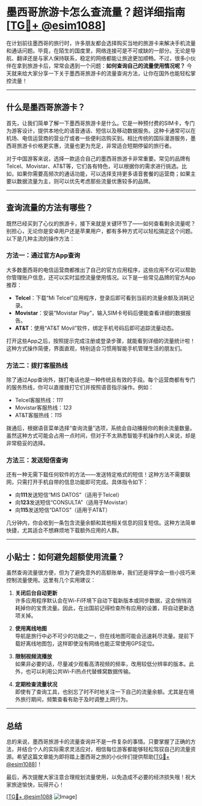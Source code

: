 # 墨西哥旅游卡怎么查流量？超详细指南[[TG💪+ @esim1088](https://t.me/s/esim1088)]

在计划前往墨西哥的旅行时，许多朋友都会选择购买当地的旅游卡来解决手机流量和通话问题。毕竟，在陌生的国度里，网络连接可是不可或缺的一部分。无论是导航、翻译还是与家人保持联系，稳定的网络都能让旅途更加顺畅。不过，很多小伙伴在拿到旅游卡后，常常会遇到一个问题：**如何查询自己的流量使用情况呢？** 今天就来给大家分享一下关于墨西哥旅游卡的流量查询方法，让你在国外也能轻松掌控流量！

---

## 什么是墨西哥旅游卡？

首先，让我们简单了解一下墨西哥旅游卡是什么。它是一种预付费的SIM卡，专门为游客设计，提供本地化的语音通话、短信以及移动数据服务。这种卡通常可以在机场、电信运营商的营业厅或者一些便利店购买到。相比传统的国际漫游服务，墨西哥旅游卡价格更实惠，流量也更为充足，非常适合短期停留的旅行者。

对于中国游客来说，选择一款适合自己的墨西哥旅游卡非常重要。常见的品牌有Telcel、Movistar、AT&T等，它们各有特色，可以根据你的需求进行挑选。比如，如果你需要高频次的通话功能，可以选择支持更多语音套餐的运营商；如果主要以数据流量为主，则可以优先考虑那些流量优惠较多的品牌。

---

## 查询流量的方法有哪些？

既然已经买到了心仪的旅游卡，接下来就是关键环节了——如何查看剩余流量呢？别担心，无论你是安卓用户还是苹果用户，都有多种方式可以轻松搞定这个问题。以下是几种主流的操作方法：

### 方法一：通过官方App查询

大多数墨西哥的电信运营商都推出了自己的官方应用程序，这些应用不仅可以帮助你管理账户信息，还可以实时监控流量使用情况。以下是一些常见品牌的官方App推荐：

- **Telcel**：下载“Mi Telcel”应用程序，登录后即可看到当前的流量余额及消耗记录。
- **Movistar**：安装“Movistar Play”，输入SIM卡号码后便能查看详细的数据报告。
- **AT&T**：使用“AT&T Móvil”软件，绑定手机号码后即可追踪流量动态。

打开这些App之后，按照提示完成注册或登录步骤，就能看到详细的流量统计啦！这种方式操作简便，界面直观，特别适合习惯用智能手机管理生活的朋友们。

### 方法二：拨打客服热线

除了通过App查询外，拨打电话也是一种传统且有效的手段。每个运营商都有专门的服务热线，你可以直接拨打它们并按照语音指示操作。例如：

- Telcel客服热线：*111*
- Movistar客服热线：*123*
- AT&T客服热线：*115*

拨通后，根据语音菜单选择“查询流量”选项，系统会自动播报你的剩余流量数量。虽然这种方式可能会占用一点时间，但对于不太熟悉智能手机操作的人来说，却是非常稳妥的选择。

### 方法三：发送短信查询

还有一种无需下载任何软件的方法——发送特定格式的短信！这种方法不需要联网，只需打开手机自带的信息功能即可完成。具体指令如下：

- 向**111**发送短信“MIS DATOS”（适用于Telcel）
- 向**123**发送短信“CONSULTA”（适用于Movistar）
- 向**115**发送短信“DATOS”（适用于AT&T）

几分钟内，你会收到一条包含流量余额和其他相关信息的回复短信。这种方法简单快捷，尤其适合不想麻烦地下载额外应用的人群。

---

## 小贴士：如何避免超额使用流量？

虽然查询流量很方便，但为了避免意外的高额账单，我们还是得学会一些小技巧来控制流量使用。这里有几个实用建议：

1. **关闭后台自动更新**  
   许多应用程序默认会在Wi-Fi环境下自动下载新版本或同步数据，这会悄悄消耗掉你的宝贵流量。因此，在出国前记得检查所有应用的设置，将自动更新选项关掉。

2. **使用离线地图**  
   导航是旅行中必不可少的功能之一，但在线地图可能会迅速耗尽流量。提前下载好离线地图包，这样即使没有网络也能正常使用GPS定位。

3. **限制视频流播放**  
   如果非必要的话，尽量减少观看高清视频的频率，改用较低分辨率的版本。此外，也可以利用公共Wi-Fi热点代替蜂窝数据传输。

4. **定期检查流量状况**  
   即使有了查询工具，也别忘了时不时地关注一下自己的流量余额。尤其是在境外旅行期间，频繁查看有助于及时调整上网行为。

---

## 总结

总的来说，墨西哥旅游卡的流量查询并不是一件复杂的事情。只要掌握了正确的方法，并结合个人的实际需求灵活应对，相信每位游客都能够轻松驾驭自己的流量资源。希望这篇文章能为即将踏上墨西哥之旅的小伙伴们提供帮助[[TG💪+ @esim1088](https://t.me/s/esim1088)]！

最后，再次提醒大家注意合理规划流量使用，以免造成不必要的经济损失哦！祝大家旅途愉快，玩得开心！

[[TG💪+ @esim1088](https://t.me/s/esim1088) ![Image](https://i.postimg.cc/4NQfJmqS/Snipaste-2025-05-13-00-14-12.png)]